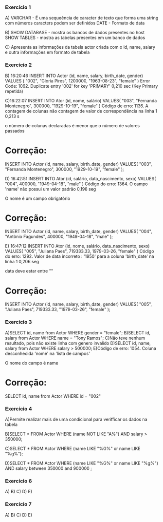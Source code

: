 
### Exercício 1
A) VARCHAR - É uma sequeência de caracter de texto que forma uma string com números caracters podem ser definidos
DATE - Formato de data

B) SHOW DATABASE - mostra os bancos de dados presentes no host
SHOW TABLES - mostra as tabelas presentes em um banco de dados

C) Apresenta as informações da tabela actor criada com o id, name, salary e outra informações em formato de tabela

### Exercício 2
B) 16:20:46	INSERT INTO Actor (id, name, salary, birth_date, gender) VALUES (  "002",     "Gloria Pires",     1200000,     "1963-08-23",     "female" )	Error Code: 1062. Duplicate entry '002' for key 'PRIMARY'	0,210 sec (Key Primary  repetida)

C)16:22:07 INSERT INTO Ator (id, nome, salário) VALUES( "003", "Fernanda Montenegro", 300000, "1929-10-19", "female" ) Código de erro: 1136. A contagem de colunas não contagem de valor de correspondência na linha 1 0,213 s

o número de colunas declaradas é menor que o número de valores passados

# Correção:
INSERT INTO Actor (id, name, salary, birth_date, gender)
VALUES(
  "003", 
  "Fernanda Montenegro",
  300000,
  "1929-10-19", 
  "female"
);

D)
16:42:51 INSERT INTO Ator (id, salário, data_nascimento, sexo) VALUES( "004", 400000, "1949-04-18", "male" ) Código do erro: 1364. O campo 'name' não possui um valor padrão 0,198 seg

O nome é um campo obrigatório

# Correção:
INSERT INTO Actor (id, name, salary, birth_date, gender)
VALUES(
  "004",
  "Antônio Fagundes",
  400000,
  "1949-04-18", 
  "male"
);

E)
16:47:12 INSERT INTO Ator (id, nome, salário, data_nascimento, sexo) VALUES( "005", "Juliana Paes", 719333.33, 1979-03-26, "female" ) Código do erro: 1292. Valor de data incorreto : '1950' para a coluna 'birth_date' na linha 1 0,206 seg

data deve estar entre ""

# Correção:
INSERT INTO Actor (id, name, salary, birth_date, gender)
VALUES(
  "005", 
  "Juliana Paes",
  719333.33,
  "1979-03-26", 
  "female"
);

### Exercício 3
A)SELECT id, name from Actor WHERE gender = "female";
B)SELECT id, salary from Actor WHERE name = "Tony Ramos";
C)Não teve nenhum resultado, pois não existe linha com genero invalido
D)SELECT id, name, salary from Actor WHERE salary > 500000;
E)Código de erro: 1054. Coluna desconhecida 'nome' na 'lista de campos'

O nome do campo é name

# Correção:
SELECT id, name from Actor WHERE id = "002"

### Exercício 4
A)Permite realizar mais de uma condicional para verifficar os dados na tabela

B)SELECT * FROM Actor
WHERE (name NOT LIKE "A%") AND salary > 350000;

C)SELECT * FROM Actor
WHERE (name LIKE "%G%" or name LIKE "%g%");

D)SELECT * FROM Actor
WHERE (name LIKE "%G%" or name LIKE "%g%") AND salary between 350000 and 900000 ;

### Exercício 6
A)
B)
C)
D)
E)
### Exercício 7
A)
B)
C)
D)
E)
